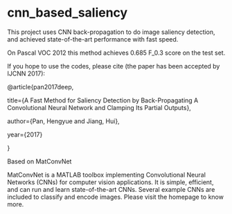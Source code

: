 # cnn_based_saliency
This project uses CNN back-propagation to do image saliency detection, and achieved state-of-the-art performance with fast speed.

On Pascal VOC 2012 this method achieves 0.685 F_0.3 score on the test set.

If you hope to use the codes, please cite (the paper has been accepted by IJCNN 2017):

@article{pan2017deep,

  title={A Fast Method for Saliency Detection by Back-Propagating A Convolutional Neural Network and Clamping Its Partial Outputs},
  
  author={Pan, Hengyue and Jiang, Hui},
  
  year={2017}
  
}


Based on MatConvNet

MatConvNet is a MATLAB toolbox implementing Convolutional Neural Networks (CNNs) for computer vision applications. It is simple, efficient, and can run and learn state-of-the-art CNNs. Several example CNNs are included to classify and encode images. Please visit the homepage to know more.
